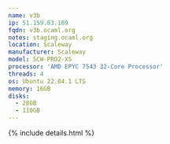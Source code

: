 ```yaml
---
name: v3b
ip: 51.159.83.169
fqdn: v3b.ocaml.org
notes: staging.ocaml.org
location: Scaleway
manufacturer: Scaleway
model: SCW-PRO2-XS
processor: 'AMD EPYC 7543 32-Core Processor'
threads: 4
os: Ubuntu 22.04.1 LTS
memory: 16GB
disks:
  - 28GB
  - 110GB
---
```

{% include details.html %} 

